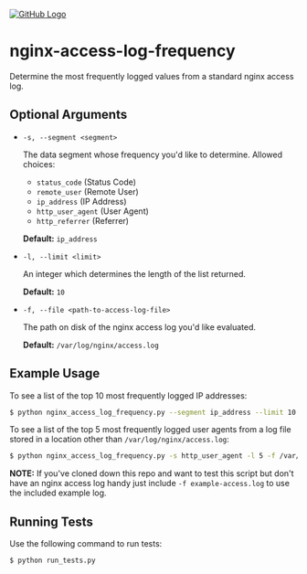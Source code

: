 
[![GitHub Logo](https://img.shields.io/coveralls/respondcreate/nginx-access-log-frequency.svg?style=flat)](https://coveralls.io/github/respondcreate/nginx-access-log-frequency)

# nginx-access-log-frequency

Determine the most frequently logged values from a standard nginx access log.

## Optional Arguments

* `-s, --segment <segment>`
                        
    The data segment whose frequency you'd like to determine. Allowed choices:

    * `status_code` (Status Code)
    * `remote_user` (Remote User)
    * `ip_address` (IP Address)
    * `http_user_agent` (User Agent)
    * `http_referrer` (Referrer)

    **Default:** `ip_address`

* `-l, --limit <limit>`

    An integer which determines the length of the list returned.

    **Default:** `10`

* `-f, --file <path-to-access-log-file>`

    The path on disk of the nginx access log you'd like evaluated.

    **Default:** `/var/log/nginx/access.log`

## Example Usage

To see a list of the top 10 most frequently logged IP addresses:

```bash
$ python nginx_access_log_frequency.py --segment ip_address --limit 10
```

To see a list of the top 5 most frequently logged user agents from a log file stored in a location other than `/var/log/nginx/access.log`:

```bash
$ python nginx_access_log_frequency.py -s http_user_agent -l 5 -f /var/log/custom-log-location/access.log
```

**NOTE:** If you've cloned down this repo and want to test this script but don't have an nginx access log handy just include `-f example-access.log` to use the included example log.

## Running Tests

Use the following command to run tests:

```bash
$ python run_tests.py
```
